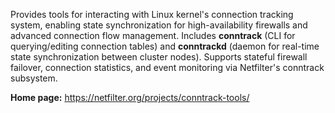 Provides tools for interacting with Linux kernel's connection tracking system,
enabling state synchronization for high-availability firewalls and advanced
connection flow management. Includes **conntrack** (CLI for querying/editing
connection tables) and **conntrackd** (daemon for real-time state synchronization
between cluster nodes). Supports stateful firewall failover, connection statistics,
and event monitoring via Netfilter's conntrack subsystem.

**Home page:** <https://netfilter.org/projects/conntrack-tools/>
